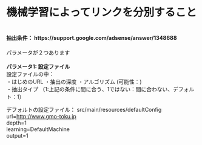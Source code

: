 <h1>機械学習によってリンクを分別すること<h1>
<h4>抽出条件： https://support.google.com/adsense/answer/1348688</h4>

パラメータが２つあります  
<br>
<b>パラメータ1: 設定ファイル</b>  
設定ファイルの中：<br>
・はじめのURL
・抽出の深度
・アルゴリズム (可能性：)  
・抽出タイプ  （1:上記の条件に間に合う、1ではない：間に合わない、デフォルト：1）  

デフォルトの設定ファイル： src/main/resources/defaultConfig<br>
url=http://www.gmo-toku.jp<br>
depth=1<br>
learning=DefaultMachine<br>
output=1<br>
